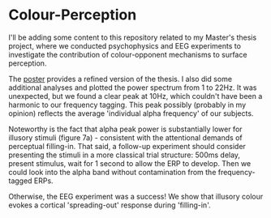 # Colour-Perception
I'll be adding some content to this repository related to my Master's thesis project, where we conducted psychophysics and EEG experiments to investigate the contribution of colour-opponent mechanisms to surface perception.

The [poster](Thesis/Colour_perception_poster.pdf) provides a refined version of the thesis. I also did some additional analyses and plotted the power spectrum from 1 to 22Hz. It was unexpected, but we found a clear peak at 10Hz, which couldn't have been a harmonic to our frequency tagging. This peak possibly (probably in my opinion) reflects the average 'individual alpha frequency' of our subjects.

Noteworthy is the fact that alpha peak power is substantially lower for illusory stimuli (figure 7a) - consistent with the attentional demands of perceptual filling-in. That said, a follow-up experiment should consider presenting the stimuli in a more classical trial structure: 500ms delay, present stimulus, wait for 1 second to allow the ERP to develop. Then we could look into the alpha band without contamination from the frequency-tagged ERPs.

Otherwise, the EEG experiment was a success! We show that illusory colour evokes a cortical 'spreading-out' response during 'filling-in'.


